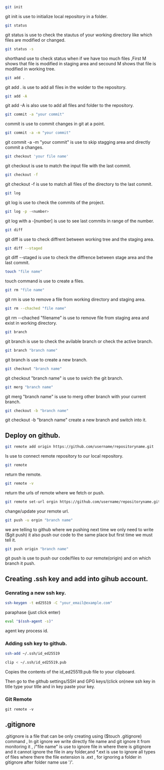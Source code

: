 ````sh 
git init
````
git init is use to initialize local repository in a folder.

````sh 
git status
````
git status is use to check the stautus of your working directory like which files are modified or
changed.

````sh 
git status -s
````
shorthand use to check status when if we have too much files ,First M shows that file is modified
in staging area and secound M shows that file is modified in working tree.

````sh
git add .
````
git add . is use to add all files in the wolder to the repository.

````sh
git add -A
````
git add -A is also use to add all files and folder to the repository.

````sh
git commit -a "your commit"
````
commit is use to commit changes in git at a point.

````sh
git commit -a -m "your commit"
````
git commit -a -m "your commit" is use to skip stagging area and directly commit a changes.

````sh
git checkout 'your file name'
````
git checkout is use to match the input file with the last commit.

````sh
git checkout -f
````
git checkout -f is use to match all files of the directory to the last commit.

````sh 
git log
````
git log is use to check the commits of the project.

````sh
git log -p -<number>
````
git log with a -[number] is use to see last commits in range of the number.

````sh
git diff
````
git diff is use to check diffrent between working tree and the staging area.

````sh
git diff --staged
````
git diff --staged is use to check the diffrence between stage area and the last commit.

````sh
touch "file name"
````
touch command is use to create a files.

````sh
git rm "file name"
````
git rm is use to remove a file from working directory and staging area.

````sh
git rm --chached "file name"
````
git rm --chached "filename" is use to remove file from staging area and exist in working
directory.

````sh
git branch
````
git branch is use to check the avilable branch or check the active branch.

````sh
git branch "branch name"
````
git branch is use to create a new branch.

````sh
git checkout "branch name"
````
git checkout "branch name" is use to swich the git branch.

````sh
git merg "branch name"
````
git merg "branch name" is use to merg other branch with your current branch.

````sh
git checkout -b "branch name"
````
git checkout -b "branch name" create a new branch and switch into it.

## Deploy on github.

````sh
git remote add origin https://github.com/username/repositoryname.git
````
Is use to connect remote repository to our local repository.

````sh
git remote
````
return the remote.

````sh
git remote -v
````
return the urls of remote where we fetch or push.

````sh
git remote set-url orgin https://github.com/username/repositoryname.git
````
change/update your remote url.

````sh
git push -u orgin "branch name"
````
we are telling to github where we pushing next time we only need to write ($git push)
it also push our code to the same place but first time we must tell it.	

````sh
git push origin "branch name"
````
git push is use to push our code/files to our remote(origin) and on which branch it push.
	
## Creating .ssh key and add into gihub account.
### Genrating a new ssh key.

````sh
ssh-keygen -t ed25519 -C "your_email@example.com"
````

paraphase (just click enter)

````sh
eval "$(ssh-agent -s)"
````
agent key process id.

### Adding ssh key to github.

````sh
ssh-add ~/.ssh/id_ed25519
````

````sh
clip < ~/.ssh/id_ed25519.pub
````
Copies the contents of the id_ed25519.pub file to your clipboard.

Then go to the github settings/SSH and GPG keys/(click on)new ssh key
in title type your title and in key paste your key.

### Git Remote 
````bsh
git remote -v
````

## .gitignore
.gitignore is a file that can be only creating using ($touch .gitignore) command , In git
ignore we write directly file name and git ignore it from monitoring it , /"file name" is use
to ignore file in where there is gitignore and it cannot ignore the file in any folder,and *.ext
is use to ignore all types of files where there the file extension is .ext , for ignoring a
folder in gitignore after folder name use '/'.

